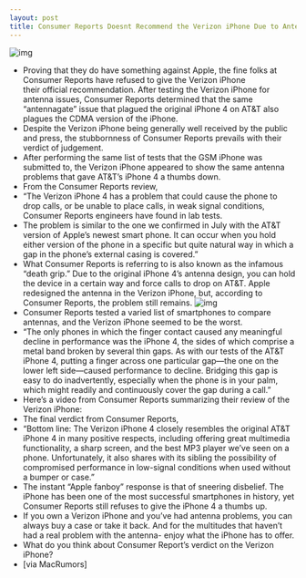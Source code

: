 ```yaml
---
layout: post
title: Consumer Reports Doesnt Recommend the Verizon iPhone Due to Antenna Issues
---
```

![img](http://media.idownloadblog.com/wp-content/uploads/2011/02/Consumer-Reports-mad-e1298670335213.png)
* Proving that they do have something against Apple, the fine folks at Consumer Reports have refused to give the Verizon iPhone their official recommendation. After testing the Verizon iPhone for antenna issues, Consumer Reports determined that the same “antennagate” issue that plagued the original iPhone 4 on AT&T also plagues the CDMA version of the iPhone.
* Despite the Verizon iPhone being generally well received by the public and press, the stubbornness of Consumer Reports prevails with their verdict of judgement.
* After performing the same list of tests that the GSM iPhone was submitted to, the Verizon iPhone appeared to show the same antenna problems that gave AT&T’s iPhone 4 a thumbs down.
* From the Consumer Reports review,
* “The Verizon iPhone 4 has a problem that could cause the phone to drop calls, or be unable to place calls, in weak signal conditions, Consumer Reports engineers have found in lab tests.
* The problem is similar to the one we confirmed in July with the AT&T version of Apple’s newest smart phone. It can occur when you hold either version of the phone in a specific but quite natural way in which a gap in the phone’s external casing is covered.”
* What Consumer Reports is referring to is also known as the infamous “death grip.” Due to the original iPhone 4’s antenna design, you can hold the device in a certain way and force calls to drop on AT&T. Apple redesigned the antenna in the Verizon iPhone, but, according to Consumer Reports, the problem still remains.
![img](http://media.idownloadblog.com/wp-content/uploads/2011/02/call-failed-e1298671315120.jpeg)
* Consumer Reports tested a varied list of smartphones to compare antennas, and the Verizon iPhone seemed to be the worst.
* “The only phones in which the finger contact caused any meaningful decline in performance was the iPhone 4, the sides of which comprise a metal band broken by several thin gaps. As with our tests of the AT&T iPhone 4, putting a finger across one particular gap—the one on the lower left side—caused performance to decline. Bridging this gap is easy to do inadvertently, especially when the phone is in your palm, which might readily and continuously cover the gap during a call.”
* Here’s a video from Consumer Reports summarizing their review of the Verizon iPhone:
* The final verdict from Consumer Reports,
* “Bottom line: The Verizon iPhone 4 closely resembles the original AT&T iPhone 4 in many positive respects, including offering great multimedia functionality, a sharp screen, and the best MP3 player we’ve seen on a phone. Unfortunately, it also shares with its sibling the possibility of compromised performance in low-signal conditions when used without a bumper or case.”
* The instant “Apple fanboy” response is that of sneering disbelief. The iPhone has been one of the most successful smartphones in history, yet Consumer Reports still refuses to give the iPhone 4 a thumbs up.
* If you own a Verizon iPhone and you’ve had antenna problems, you can always buy a case or take it back. And for the multitudes that haven’t had a real problem with the antenna- enjoy what the iPhone has to offer.
* What do you think about Consumer Report’s verdict on the Verizon iPhone?
* [via MacRumors]

